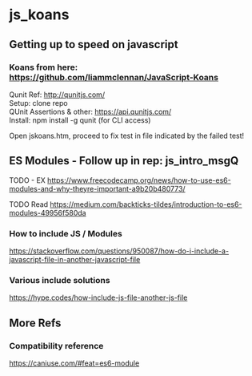 # js_koans
## Getting up to speed on javascript  

### Koans from here: https://github.com/liammclennan/JavaScript-Koans    
Qunit Ref: http://qunitjs.com/  
Setup: clone repo  
QUnit Assertions & other: https://api.qunitjs.com/  
Install: npm install -g qunit (for CLI access)

Open jskoans.htm, proceed to fix test in file indicated by the failed test! 

## ES Modules - Follow up in rep: js_intro_msgQ
TODO - EX
https://www.freecodecamp.org/news/how-to-use-es6-modules-and-why-theyre-important-a9b20b480773/

TODO Read
https://medium.com/backticks-tildes/introduction-to-es6-modules-49956f580da




### How to include JS / Modules  
https://stackoverflow.com/questions/950087/how-do-i-include-a-javascript-file-in-another-javascript-file  

### Various include solutions  
https://hype.codes/how-include-js-file-another-js-file  



## More Refs  
### Compatibility reference  
https://caniuse.com/#feat=es6-module  

















